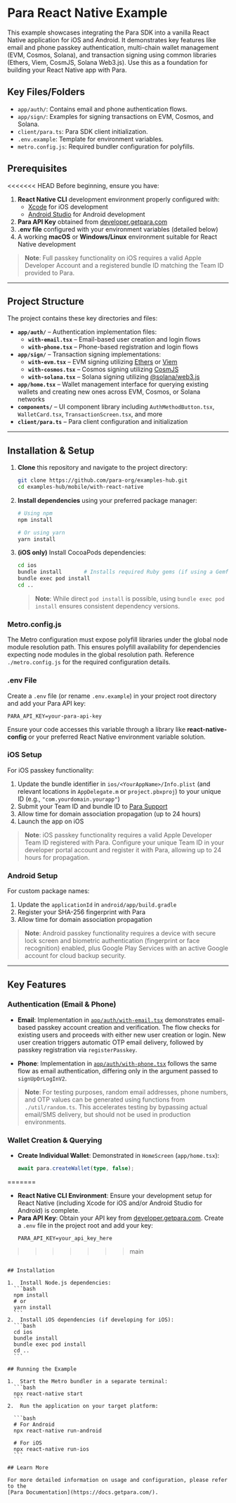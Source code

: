 # Para React Native Example

This example showcases integrating the Para SDK into a vanilla React Native application for iOS and Android. It
demonstrates key features like email and phone passkey authentication, multi-chain wallet management (EVM, Cosmos,
Solana), and transaction signing using common libraries (Ethers, Viem, CosmJS, Solana Web3.js). Use this as a foundation
for building your React Native app with Para.

## Key Files/Folders

- `app/auth/`: Contains email and phone authentication flows.
- `app/sign/`: Examples for signing transactions on EVM, Cosmos, and Solana.
- `client/para.ts`: Para SDK client initialization.
- `.env.example`: Template for environment variables.
- `metro.config.js`: Required bundler configuration for polyfills.

## Prerequisites

<<<<<<< HEAD
Before beginning, ensure you have:

1. **React Native CLI** development environment properly configured with:
   - [Xcode](https://developer.apple.com/xcode/) for iOS development
   - [Android Studio](https://developer.android.com/studio) for Android development
2. **Para API Key** obtained from [developer.getpara.com](https://developer.getpara.com/)
3. **.env file** configured with your environment variables (detailed below)
4. A working **macOS** or **Windows/Linux** environment suitable for React Native development

> **Note**: Full passkey functionality on iOS requires a valid Apple Developer Account and a registered bundle ID matching the Team ID provided to Para.

---

## Project Structure

The project contains these key directories and files:

- **`app/auth/`** – Authentication implementation files:
  - **`with-email.tsx`** – Email-based user creation and login flows
  - **`with-phone.tsx`** – Phone-based registration and login flows
- **`app/sign/`** – Transaction signing implementations:
  - **`with-evm.tsx`** – EVM signing utilizing [Ethers](https://ethers.org/) or [Viem](https://viem.sh/)
  - **`with-cosmos.tsx`** – Cosmos signing utilizing [CosmJS](https://cosmos.github.io/cosmjs/)
  - **`with-solana.tsx`** – Solana signing utilizing [@solana/web3.js](https://solana-labs.github.io/solana-web3.js/)
- **`app/home.tsx`** – Wallet management interface for querying existing wallets and creating new ones across EVM, Cosmos, or Solana networks
- **`components/`** – UI component library including `AuthMethodButton.tsx`, `WalletCard.tsx`, `TransactionScreen.tsx`, and more
- **`client/para.ts`** – Para client configuration and initialization

---

## Installation & Setup

1. **Clone** this repository and navigate to the project directory:

   ```bash
   git clone https://github.com/para-org/examples-hub.git
   cd examples-hub/mobile/with-react-native
   ```

2. **Install dependencies** using your preferred package manager:

   ```bash
   # Using npm
   npm install

   # Or using yarn
   yarn install
   ```

3. **(iOS only)** Install CocoaPods dependencies:

   ```bash
   cd ios
   bundle install       # Installs required Ruby gems (if using a Gemfile)
   bundle exec pod install
   cd ..
   ```

   > **Note**: While direct `pod install` is possible, using `bundle exec pod install` ensures consistent dependency versions.

### Metro.config.js

The Metro configuration must expose polyfill libraries under the global node module resolution path. This ensures polyfill availability for dependencies expecting node modules in the global resolution path. Reference `./metro.config.js` for the required configuration details.

### .env File

Create a `.env` file (or rename `.env.example`) in your project root directory and add your Para API key:

```
PARA_API_KEY=your-para-api-key
```

Ensure your code accesses this variable through a library like **react-native-config** or your preferred React Native environment variable solution.

### iOS Setup

For iOS passkey functionality:

1. Update the bundle identifier in `ios/<YourAppName>/Info.plist` (and relevant locations in `AppDelegate.m` or `project.pbxproj`) to your unique ID (e.g., `"com.yourdomain.yourapp"`)
2. Submit your Team ID and bundle ID to [Para Support](https://developer.getpara.com)
3. Allow time for domain association propagation (up to 24 hours)
4. Launch the app on iOS

> **Note**: iOS passkey functionality requires a valid Apple Developer Team ID registered with Para. Configure your unique Team ID in your developer portal account and register it with Para, allowing up to 24 hours for propagation.

### Android Setup

For custom package names:

1. Update the `applicationId` in `android/app/build.gradle`
2. Register your SHA-256 fingerprint with Para
3. Allow time for domain association propagation

> **Note**: Android passkey functionality requires a device with secure lock screen and biometric authentication (fingerprint or face recognition) enabled, plus Google Play Services with an active Google account for cloud backup security.

---

## Key Features

### Authentication (Email & Phone)

- **Email**: Implementation in [`app/auth/with-email.tsx`](./app/auth/with-email.tsx) demonstrates email-based passkey account creation and verification. The flow checks for existing users and proceeds with either new user creation or login. New user creation triggers automatic OTP email delivery, followed by passkey registration via `registerPasskey`.

- **Phone**: Implementation in [`app/auth/with-phone.tsx`](./app/auth/with-phone.tsx) follows the same flow as email authentication, differing only in the argument passed to `signUpOrLogInV2`.

> **Note**: For testing purposes, random email addresses, phone numbers, and OTP values can be generated using functions from `./util/random.ts`. This accelerates testing by bypassing actual email/SMS delivery, but should not be used in production environments.

### Wallet Creation & Querying

- **Create Individual Wallet**: Demonstrated in `HomeScreen` (`app/home.tsx`):

  ```ts
  await para.createWallet(type, false);
=======
- **React Native CLI Environment**: Ensure your development setup for React Native (including Xcode for iOS and/or
  Android Studio for Android) is complete.
- **Para API Key**: Obtain your API key from [developer.getpara.com](https://developer.getpara.com). Create a `.env`
  file in the project root and add your key:
  ```
  PARA_API_KEY=your_api_key_here
>>>>>>> main
  ```

## Installation

1.  Install Node.js dependencies:
    ```bash
    npm install
    # or
    yarn install
    ```
2.  Install iOS dependencies (if developing for iOS):
    ```bash
    cd ios
    bundle install
    bundle exec pod install
    cd ..
    ```

## Running the Example

1.  Start the Metro bundler in a separate terminal:
    ```bash
    npx react-native start
    ```
2.  Run the application on your target platform:

    ```bash
    # For Android
    npx react-native run-android

    # For iOS
    npx react-native run-ios
    ```

## Learn More

For more detailed information on usage and configuration, please refer to the
[Para Documentation](https://docs.getpara.com/).
